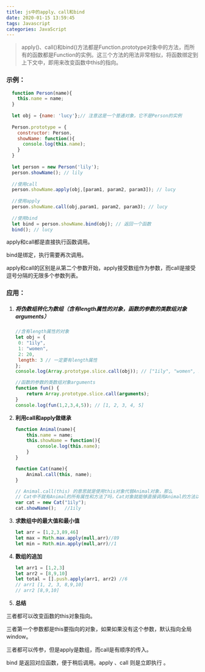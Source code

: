 ```yaml
---
title: js中的apply、call和bind
date: 2020-01-15 13:59:45
tags: Javascript
categories: JavaScript
---
```


> apply()、call()和bind()方法都是Function.prototype对象中的方法，而所有的函数都是Function的实例。这三个方法的用法非常相似，将函数绑定到上下文中，即用来改变函数中this的指向。

### 示例：

```javascript
  function Person(name){
    this.name = name;
  }
  
  let obj = {name: 'lucy'};// 注意这是一个普通对象，它不是Person的实例
  
  Person.prototype = {
    constructor: Person,
    showName: function(){
      console.log(this.name);
    }
  }
  
  let person = new Person('lily');
  person.showName(); // lily
  
  //使用call
  person.showName.apply(obj,[param1, param2, param3]); // lucy
  
  //使用apply
  person.showName.call(obj,param1, param2, param3); // lucy
  
  //使用bind
  let bind = person.showName.bind(obj); // 返回一个函数
  bind(); // lucy
```

apply和call都是直接执行函数调用。

bind是绑定，执行需要再次调用。

apply和call的区别是从第二个参数开始，apply接受数组作为参数，而call是接受逗号分隔的无限多个参数列表。

### 应用：

1. ##### 将伪数组转化为数组（含有length属性的对象，函数的参数的类数组对象arguments）

   ```JavaScript
   //含有length属性的对象
   let obj = {
   	0: "1ily",
   	1: "women",
   	2: 20,
   	length: 3 // 一定要有length属性
   };
   console.log(Array.prototype.slice.call(obj)); // ["1ily", "women", 20]
   
   //函数的参数的类数组对象arguments
   function fun() {
       return Array.prototype.slice.call(arguments);
   }
   console.log(fun(1,2,3,4,5)); // [1, 2, 3, 4, 5]
   ```

   

2. **利用call和apply做继承**

   ```JavaScript
   function Animal(name){      
       this.name = name;      
       this.showName = function(){      
           console.log(this.name);      
       }      
   }      
   
   function Cat(name){    
       Animal.call(this, name);    
   }      
   
   // Animal.call(this) 的意思就是使用this对象代替Animal对象，那么
   // Cat中不就有Animal的所有属性和方法了吗，Cat对象就能够直接调用Animal的方法以及属性了
   var cat = new Cat("1ily");     
   cat.showName();   //1ily
   ```

3. **求数组中的最大值和最小值**

   ```JavaScript
   let arr = [1,2,3,89,46]
   let max = Math.max.apply(null,arr)//89
   let min = Math.min.apply(null,arr)//1
   ```

4. **数组的追加**

   ```JavaScript
   let arr1 = [1,2,3]
   let arr2 = [8,9,10]
   let total = [].push.apply(arr1, arr2) //6
   // arr1 [1, 2, 3, 8,9,10]
   // arr2 [8,9,10]
   ```

5.  **总结**

   三者都可以改变函数的this对象指向。

   三者第一个参数都是this要指向的对象，如果如果没有这个参数，默认指向全局window。

   三者都可以传参，但是apply是数组，而call是有顺序的传入。

   bind 是返回对应函数，便于稍后调用。apply 、call 则是立即执行 。

